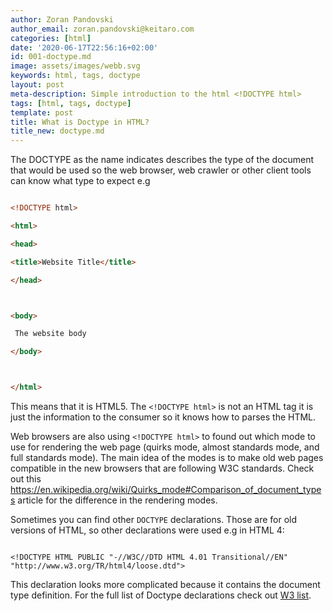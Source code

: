 ```yaml
---
author: Zoran Pandovski
author_email: zoran.pandovski@keitaro.com
categories: [html]
date: '2020-06-17T22:56:16+02:00'
id: 001-doctype.md
image: assets/images/webb.svg
keywords: html, tags, doctype
layout: post
meta-description: Simple introduction to the html <!DOCTYPE html>
tags: [html, tags, doctype]
template: post
title: What is Doctype in HTML?
title_new: doctype.md
---
```




The DOCTYPE as the name indicates describes the type of the document that would be used so the web browser, web crawler or other client tools can know what type to expect e.g 



```html

<!DOCTYPE html>

<html>

<head>

<title>Website Title</title>

</head>



<body>

 The website body

</body>



</html>

```



This means that it is HTML5. The `<!DOCTYPE html>` is not an HTML tag it is just the information to the consumer so it knows how to parses the HTML. 

Web browsers are also using `<!DOCTYPE html>` to found out which mode to use for rendering the web page (quirks mode, almost standards mode, and full standards mode). The main idea of the modes is to make old web pages compatible in the new browsers that are following W3C standards. Check out this https://en.wikipedia.org/wiki/Quirks_mode#Comparison_of_document_types article for the difference in the rendering modes. 

Sometimes you can find other `DOCTYPE` declarations. Those are for old versions of HTML, so other declarations were used e.g in HTML 4:



```

<!DOCTYPE HTML PUBLIC "-//W3C//DTD HTML 4.01 Transitional//EN" "http://www.w3.org/TR/html4/loose.dtd">

```



This declaration looks more complicated because it contains the document type definition. For the full list of Doctype declarations check out [W3 list](https://www.w3.org/QA/2002/04/valid-dtd-list.html).